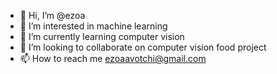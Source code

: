 - 👋 Hi, I’m @ezoa
- 👀 I’m interested in machine learning
- 🌱 I’m currently learning computer vision
- 💞️ I’m looking to collaborate on computer vision food project
- 📫 How to reach me ezoaavotchi@gmail.com

<!---
ezoa/ezoa is a ✨ special ✨ repository because its `README.md` (this file) appears on your GitHub profile.
You can click the Preview link to take a look at your changes.
--->
